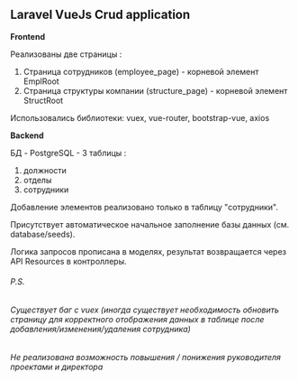 ## Laravel VueJs Crud application

**Frontend**

Реализованы две страницы : 
1) Страница сотрудников (employee_page) - корневой элемент EmplRoot
2) Страница структуры компании (structure_page) - корневой элемент StructRoot

Использовались библиотеки: vuex, vue-router, bootstrap-vue, axios

**Backend**

БД  - PostgreSQL - 3 таблицы : 
1) должности
2) отделы
3) сотрудники

Добавление элементов реализовано только в таблицу "сотрудники".

Присутствует автоматическое начальное заполнение базы данных (см. database/seeds).

Логика запросов прописана в моделях, результат возвращается через API Resources в контроллеры.

###### P.S.
###### Существует баг с vuex (иногда существует необходимость обновить страницу для корректного отображения данных в таблице после добавления/изменения/удаления сотрудника)
###### Не реализована возможность повышения / понижения руководителя проектами и директора
